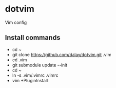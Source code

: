 # dotvim
Vim config
## Install commands
- cd ~
- git clone https://github.com/dalay/dotvim.git .vim
- cd .vim
- git submodule update --init
- cd ~
- ln -s .vim/.vimrc .vimrc
- vim +PluginInstall
